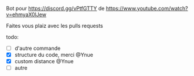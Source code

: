 Bot pour https://discord.gg/vPtfGTTY de https://www.youtube.com/watch?v=ehmyaX0lJew


Faites vous plaiz avec les pulls requests

todo:
- [ ] d'autre commande
- [x] structure du code, merci @Ynue
- [x] custom distance @Ynue
- [ ] autre
